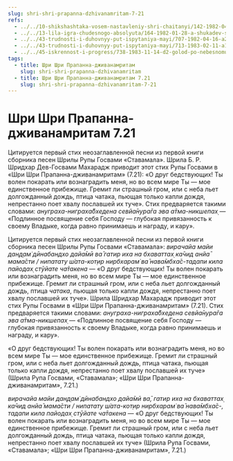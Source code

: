 ```yaml
---
slug: shri-shri-prapanna-dzhivanamritam-7-21
refs:
  - ../../10-shikshashtaka-vosem-nastavleniy-shri-chaitanyi/142-1982-04-28-a-b-kommentarii-k-pyatomu-shestomu-sedmomu-i-vosmomu-stiham-shikshashtaki.md
  - ../../13-lila-igra-chudesnogo-absolyuta/164-1982-01-28-a-shukadev-shri-chajtanya-i-gaudiya-math-yavlyayut-chistotu-krishna-lily.md
  - ../../43-trudnosti-i-duhovnyy-put-ispytaniya-mayi/707-1982-04-16-a2-b1-dvizhenie-k-vysochajshej-istine-sladostno-nesmotrya-na-trudnosti.md
  - ../../43-trudnosti-i-duhovnyy-put-ispytaniya-mayi/713-1983-02-11-a1-pomoshh-vajshnavov-pomozhet-preodolet-trudnosti-puti.md
  - ../../45-iskrennost-i-progress/738-1983-11-14-d2-golod-po-nebesnomu-nektaru.md
tags:
  - title: Шри Шри Прапанна-дживанамритам
    slug: shri-shri-prapanna-dzhivanamritam
  - title: Шри Шри Прапанна-дживанамритам 7.21
    slug: shri-shri-prapanna-dzhivanamritam-7-21
---
```


# Шри Шри Прапанна-дживанамритам 7.21

Цитируется первый стих неозаглавленной песни из первой книги сборника песен Шрилы Рупы Госвами «Ставамала». Шрила Б. Р. Шридхар Дев-Госвами Махарадж приводит этот стих Рупы Госвами в «Шри Шри Прапанна-дживанамритам» (7.21): «О друг бедствующих! Ты волен покарать или вознаградить меня, но во всем мире Ты — мое единственное прибежище. Гремит ли страшный гром, или с неба льет долгожданный дождь, птица чатака, пьющая только капли дождя, непрестанно поет хвалу пославшей их туче». Стих предваряется такими словами: *ануграха-ниграха̄бхедена севйа̄нура̄га эва а̄тма-никшепах̣* — «Подлинное посвящение себя Господу — глубокая привязанность к своему Владыке, когда равно принимаешь и награду, и кару».

Цитируется первый стих неозаглавленной песни из первой книги сборника песен Шрилы Рупы Госвами «Ставамала»: *вирачайа майи дан̣д̣ам̇ дӣнабандхо дайа̄мӣ ва̄ гатир иха на бхаваттах̣ ка̄чид анйа̄ мама̄сти / нипатату ш́ата-кот̣ир нирбхарам̇ ва̄ нава̄мбха̄с-тадапи кила пайодах̣ стӯйате ча̄такена* — «О друг бедствующих! Ты волен покарать или вознаградить меня, но во всем мире Ты — мое единственное прибежище. Гремит ли страшный гром, или с неба льет долгожданный дождь, птица *чатака*, пьющая только капли дождя, непрестанно поет хвалу пославшей их туче». Шрила Шридхар Махарадж приводит этот стих Рупы Госвами в «Шри Шри Прапанна-дживанамритам» (7.21). Стих предваряется такими словами: *ануграха-ниграха̄бхедена севйа̄нура̄га эва а̄тма-никшепах̣* — «Подлинное посвящение себя Господу — глубокая привязанность к своему Владыке, когда равно принимаешь и награду, и кару».

«О друг бедствующих! Ты волен покарать или вознаградить меня, но во всем мире Ты — мое единственное прибежище. Гремит ли страшный гром, или с неба льет долгожданный дождь, птица чатака, пьющая только капли дождя, непрестанно поет хвалу пославшей их туче» (Шрила Рупа Госвами, «Ставамала»; «Шри Шри Прапанна-дживанамритам», 7.21.)

*вирачайа майи дан̣д̣ам̇ дӣнабандхо дайа̄мӣ ва̄, гатир иха на бхаваттах̣ ка̄чид анйа̄ мама̄сти / нипатату ш́ата-кот̣ир нирбхарам̇ ва̄ нава̄мбха̄с-, тадапи кила пайодах̣ стӯйате ча̄такена* — «О друг бедствующих! Ты волен покарать или вознаградить меня, но во всем мире Ты — мое единственное прибежище. Гремит ли страшный гром, или с неба льет долгожданный дождь, птица чатака, пьющая только капли дождя, непрестанно поет хвалу пославшей их туче» (Шрила Рупа Госвами, «Ставамала»; «Шри Шри Прапанна-дживанамритам», 7.21.)



